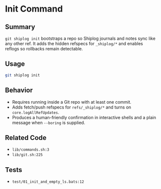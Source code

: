# Init Command

## Summary
`git shiplog init` bootstraps a repo so Shiplog journals and notes sync like any other ref. It adds the hidden refspecs for `_shiplog/*` and enables reflogs so rollbacks remain detectable.

## Usage
```bash
git shiplog init
```

## Behavior
- Requires running inside a Git repo with at least one commit.
- Adds fetch/push refspecs for `refs/_shiplog/*` and turns on `core.logAllRefUpdates`.
- Produces a human-friendly confirmation in interactive shells and a plain message when `--boring` is supplied.

## Related Code
- `lib/commands.sh:3`
- `lib/git.sh:225`

## Tests
- `test/01_init_and_empty_ls.bats:12`
